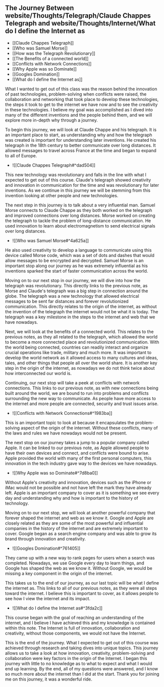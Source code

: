 ## The Journey Between website/Thoughts/Telegraph/Claude Chappes Telegraph and website/Thoughts/Internet/What do I define the Internet as 

- [[Claude Chappes Telegraph]]
- [[Who was Samuel Morse]]
- [[How was the Telegraph Revolutionary]]
- [[The Benefits of a connected world]]
- [[Conflicts with Network Connections]]
- [[Why Apple was so Dominate]]
- [[Googles Domination]]
- [[What do I define the Internet as]]

What I wanted to get out of this class was the reason behind the innovation of past technologies, problem-solving when conflicts were raised, the collaboration and networking that took place to develop these technologies, the steps it took to get to the internet we have now and to see the creativity in these technologies. I believe my goal was accomplished as I dived into many of the different inventions and the people behind them, and we will explore more in-depth why through a journey.

To begin this journey, we will look at Claude Chappe and his telegraph. It is an important place to start, as understanding why and how the telegraph was created is important for understanding later inventions. He created his telegraph in the 18th century to better communicate over long distances. It allowed messages to travel across France at the time and began to expand to all of Europe.
- ![[Claude Chappes Telegraph#^dad504]]

This new technology was revolutionary and falls in the line with what I expected to get out of this course. Claude's telegraph showed creativity and innovation in communication for the time and was revolutionary for later inventions. As we continue in this journey we will be stemming from this invention looking at other people and new technologies.

The next step in this journey is to talk about a very influential man. Samuel Morse connects to Claude Chappe as they both worked on the telegraph and improved connections over long distances. Morse worked on creating the telegraph to tackle the problem of long-distance communication. He used innovation to learn about electromagnetism to send electrical signals over long distances. 
- ![[Who was Samuel Morse#^4a625a]]

He also used creativity to develop a language to communicate using this device called Morse code, which was a set of dots and dashes that would allow messages to be encrypted and decrypted. Samuel Morse is an important stop along our journey as he was extremely influential as his inventions sparked the start of faster communication across the world.

Moving on to our next stop in our journey, we will dive into how the telegraph was revolutionary. This directly links to the previous note, as Morse and Claude's telegraph was a big step in connection around the globe. The telegraph was a new technology that allowed electrical messages to be sent far distances and forever revolutionized communication. This directly relates to the origin of the internet, as without the invention of the telegraph the internet would not be what it is today. The telegraph was a key milestone in the steps to the internet and web that we have nowadays.

Next, we will look at the benefits of a connected world. This relates to the previous notes, as they all related to the telegraph, which allowed the world to become a more connected place and revolutionized communication. With the world being connected, countries can readily interact and organize crucial operations like trade, military and much more. It was important to develop the world network as it allowed access to many cultures and ideas, tales, and other things that people all over the world share. It is another key step in the origin of the internet, as nowadays we do not think twice about how interconnected our world is.

Continuing, our next stop will take a peek at conflicts with network connections. This links to our previous note, as with new connections being built around the world, we are bound to run into problems and conflicts surrounding the new way to communicate. As people have more access to the internet and more people are connected, security and trust issues arise.
- ![[Conflicts with Network Connections#^1983ba]]

This is an important topic to look at because it encapsulates the problem-solving aspect of the origin of the internet. Without these conflicts, many of the laws and rules we have nowadays would not be present.

The next stop on our journey takes a jump to a popular company called Apple. It can be linked to our previous note, as Apple allowed people to have their own devices and connect, and conflicts were bound to arise. Apple provided the world with many of the first personal computers, this innovation in the tech industry gave way to the devices we have nowadays. 
- ![[Why Apple was so Dominate#^7d8ba0]]

Without Apple's creativity and innovation, devices such as the iPhone or iMac would not be possible and not have left the mark they have already left. Apple is an important company to cover as it is something we see every day and understanding why and how is important to the history of technology.

Moving on to our next stop, we will look at another powerful company that forever shaped the internet and web as we know it. Google and Apple are closely related as they are some of the most powerful and influential companies in the history of the internet and are extremely important to cover. Google began as a search engine company and was able to grow its brand through innovation and creativity. 
- ![[Googles Domination#^761405]]

They came up with a new way to rank pages for users when a search was completed. Nowadays, we use Google every day to learn things, and Google has shaped the web as we know it. Without Google, we would be missing a key component in the origin of the internet.

This takes us to the end of our journey, as our last topic will be what I define the internet as. This links to all of our previous notes, as they were all steps toward the internet. I believe this is important to cover, as it allows people to see how I view the internet and its impact. 
- ![[What do I define the Internet as#^3fda2c]]

This course began with the goal of reaching an understanding of the internet, and I believe I have achieved this and my knowledge is contained within this note. The Internet is full of innovation, collaboration and creativity, without those components, we would not have the Internet.

This is the end of the journey. What I expected to get out of this course was achieved through research and taking dives into unique topics. This journey allows us to take a look at how innovation, creativity, problem-solving and collaboration were key factors in the origin of the Internet. I began this journey with little to no knowledge as to what to expect and what I would end up learning. By the end, all of my questions were answered, and I know so much more about the internet than I did at the start. Thank you for joining me on this journey, it was a wonderful ride.  
